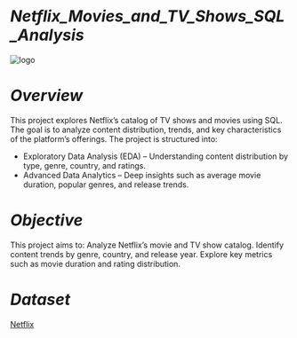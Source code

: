 # ***Netflix_Movies_and_TV_Shows_SQL_Analysis***

![logo](https://github.com/PrathamAnalytics/Netflix_Movies_and_TV_Shows_SQL_Analysis/blob/main/logo.png?raw=true)

# ***Overview***

This project explores Netflix’s catalog of TV shows and movies using SQL. The goal is to analyze content distribution, trends, and key characteristics of the platform’s offerings. The project is structured into:

- Exploratory Data Analysis (EDA) – Understanding content distribution by type, genre, country, and ratings.
- Advanced Data Analytics – Deep insights such as average movie duration, popular genres, and release trends.

# ***Objective***

This project aims to:
Analyze Netflix’s movie and TV show catalog.
Identify content trends by genre, country, and release year.
Explore key metrics such as movie duration and rating distribution.

# ***Dataset***
[Netflix](netflix.csv)






